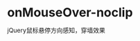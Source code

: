 # onMouseOver-noclip
jQuery鼠标悬停方向感知，穿墙效果
<!DOCTYPE html>
<html>
<head>
<meta charset="utf-8">
<meta http-equiv="X-UA-Compatible" content="IE=edge,chrome=1">
<title>Examples</title>
<meta name="description" content="">
<meta name="keywords" content="">
<link href="" rel="stylesheet">
<script src="http://www.jq22.com/jquery/jquery-1.10.2.js"></script>
<script>
;(function($){
    $.fn.wear=function(options){
        //判断参数是否合法
        if(!isValid(options)){
            alert('参数不合法，请重新设置!');
            return this;
        }
        var opts = $.extend({},defaults,options)//覆盖默认参数
        , Num = opts.colNum*opts.rowNum, Tag = opts.tag, Sty = opts.style,tagSty = opts.tagStyle,boxWidth = this.width(),boxHeight=this.height();
        //返回对象 链式操作
        return this.each(function(index,ele){
            var _this = $(this);
            for(var i=0;i<Num;i++){
                var obj = $(Tag);//定义内部块标签
                
                //自定义标签内容
                var makeup = obj.html();
                makeup = $.fn.wear.format(makeup);
                Sty.border=Sty.border||'1px solid #fff';
                var borderW = Sty.border.match(/\d+px/g)[0].match(/\d+/g)[0];
                
                obj.html(makeup).css({
                    'border':Sty.border,
                    'width':boxWidth/opts.colNum-2*Sty.margin-2*Sty.padding-2*borderW,
                    'height':boxHeight/opts.rowNum-2*Sty.margin-2*Sty.padding-2*borderW,
                    'background':Sty.background,
                    'overflow':'hidden',
                    'float':'left',
                    'position':'relative',
                    'margin':Sty.margin,
                    'padding':Sty.padding,
                    'opacity':Sty.opacity,
                    'border-radius':Sty.radius
                });
                
                var mask_tag = $('<i>');//定义穿墙层
                mask_tag.addClass('mask');
                var makeup2 = mask_tag.html();
                makeup2 = $.fn.wear.formatMask(makeup2);
                mask_tag.html(makeup2).css({
                    'font-style':'normal',
                    'width':obj.outerWidth(),
                    'height':obj.outerHeight(),
                    'background':tagSty.background,
                    'position':'absolute',
                    'left':-borderW-obj.outerWidth(),
                    'top':-borderW,
                    'opacity':tagSty.opacity,
                    'border-radius':Sty.radius
                });
                obj.append(mask_tag);
                _this.append(obj);

            }
            _this.children().each(function(){
                __this = $(this);
                hoverGo(__this.get(0),{w:obj.outerWidth(),h:obj.outerHeight(),time:opts.time});
            })
        });
    };
    //设置默认参数
    var defaults={
        style:{
            margin:0,
            padding:0,
            border:'',
            radius:0,
            opacity:1,
            background:'#ccc'
        },
        colNum:4,
        rowNum:4,
        tag:'<div>',
        tagStyle:{
            
            opacity:0.6,
            background:'#000'
        },
        time:700
    };
    //公共的格式化方法
    $.fn.wear.format = function(str){
        return str;
    }
    $.fn.wear.formatMask = function(str){
        return str;
    }
    //公共方法
    function isValid(options){
        return !options||(options&&typeof options ==='object')?true:false;
    }
    
    function getStyle(obj,sName){
    return (obj.currentStyle||getComputedStyle(obj,false))[sName];
    }
    function startMove(obj,json,options){
    options=options||{};
    options.time = options.time||700;
    options.type = options.type||'ease-out';
    var start = {};
    var dis = {};
    for(var name in json){
        start[name] = parseFloat(getStyle(obj,name));
        if(isNaN(start[name])){
            switch(name){
                case 'top':
                    start[name] = obj.offsetTop;
                    break;
                case 'left':
                    start[name] = obj.offsetLeft;
                    break;
                case 'width':
                    start[name] = obj.offsetWidth;
                    break;
                case 'height':
                    start[name] = obj.offsetHeight;
                    break;
                case 'opacity':
                    start[name] = 1;
                    break;
                case 'borderWidth':
                    start[name] = 0;
                    break;
            }
        }
        dis[name] = json[name]-start[name];
    }
    var count = Math.floor(options.time/30);
    var n = 0;
    clearInterval(obj.timer);
    obj.timer = setInterval(function(){
        n++;
        for(var name in json){
            switch(options.type){
                case 'linear':
                    var cur = start[name]+dis[name]*n/count;
                    break;
                case 'ease-in':
                    var a = n/count;
                    var cur = start[name]+dis[name]*Math.pow(a,3);
                    break;
                case 'ease-out':
                    var a = 1-n/count;
                    var cur = start[name]+dis[name]*(1-Math.pow(a,3));
                    break;
            }
            if(name=='opacity'){
                obj.style.opacity=cur;
                obj.style.filter='alpha(opacity:'+cur*100+')';
            }else{
                obj.style[name] = cur+'px';
            }
        }
        if(n==count){
            clearInterval(obj.timer);
            options.end&&options.end();
        }
    },30);
    }

    function a2d(n){
        return n*180/Math.PI;
    }
    function hoverDir(obj,oEvent){
        var x = obj.offsetLeft+obj.offsetWidth/2-oEvent.clientX;
        var y = obj.offsetTop+obj.offsetHeight/2-oEvent.clientY;
        return Math.round((a2d(Math.atan2(y,x))+180)/90)%4;
    }

    function hoverGo(obj,json){
        var oS = obj.getElementsByClassName('mask')[0];
    obj.onmouseover=function(ev){
        var oEvent = ev||event;
        var oFrom = oEvent.fromElement||oEvent.relatedTarget;
        if(obj.contains(oFrom))return;
        var dir = hoverDir(obj,oEvent);
        switch(dir){
            case 0:
                oS.style.left = json.w+'px';
                oS.style.top = 0;
                break;
            case 1:
                oS.style.left = 0;
                oS.style.top = json.h+'px';
                break;
            case 2:
                oS.style.left = -json.w+'px';
                oS.style.top = 0;
                break;
            case 3:
                oS.style.left = 0;
                oS.style.top = -json.h+'px';
                break;
        }
        startMove(oS,{top:0,left:0},{time:json.time});
    };
    obj.onmouseout=function(ev){
        var oEvent = ev||event;
        var oTo = oEvent.toElement||oEvent.relatedTarget;
        if(obj.contains(oTo))return;
        var dir = hoverDir(obj,oEvent);
        switch(dir){
            case 0:
                startMove(oS,{left:json.w,top:0},{time:json.time});
                break;
            case 1:
                startMove(oS,{left:0,top:json.h},{time:json.time});
                break;
            case 2:
                startMove(oS,{left:-json.w,top:0},{time:json.time});
                break;
            case 3:
                startMove(oS,{left:0,top:-json.h},{time:json.time});
                break;
        }
   
    };
}
})(jQuery);
</script>
<style>
    *{
        margin:0;
        padding:0;
    }
</style>
<script>
    $(function(){
        //允许coder自定义自己的矩形内部结构
        $.fn.wear.format=function(str){
            return '<em>'+str+'</em>';
        }
        //允许coder自定义自己的遮罩层内部结构
        $.fn.wear.formatMask=function(str){
            return '<div>'+str+'</div>';
        }
        $('div').wear({
            style:{         //矩形样式
                margin:10,
                padding:10,
                border:'1px solid #000',
                radius:10,
                opacity:1,
                background:'#f56e6e'
            },
            
            colNum:4,//一行数量
            rowNum:4,//一列数量
            tag:'<span>',//定义矩形标签
            tagStyle:{      //遮罩层样式
                opacity:.8,
                background:'#000'
            },
            time:500 //遮罩层运动的速度,时间越大越慢
        })
    });
</script>
</head>
<body>
<div id="wear" style="width:600px;height:600px;margin:0px auto;"></div>
</body>
</html>
